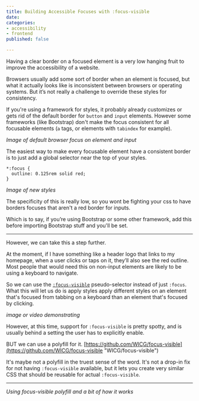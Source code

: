 ```yaml
---
title: Building Accessible Focuses with :focus-visible
date: 
categories:
- accessibility
- frontend
published: false

---
```

Having a clear border on a focused element is a very low hanging fruit to improve the accessibility of a website.

Browsers usually add some sort of border when an element is focused, but what it actually looks like is inconsistent between browsers or operating systems. But it’s not really a challenge to override these styles for consistency.

If you're using a framework for styles, it probably already customizes or gets rid of the default border for `button` and `input` elements. However some frameworks (like Bootstrap) don't make the focus consistent for all focusable elements (`a` tags, or elements with `tabindex` for example).

_Image of default browser focus on element and input_

The easiest way to make every focusable element have a consistent border is to just add a global selector near the top of your styles.

    *:focus {
      outline: 0.125rem solid red;
    }

_Image of new styles_

The specificity of this is really low, so you wont be fighting your css to have borders focuses that aren't a red border for inputs.

Which is to say, if you’re using Bootstrap or some other framework, add this before importing Bootstrap stuff and you'll be set.

***

However, we can take this a step further.

At the moment, if I have something like a header logo that links to my homepage, when a user clicks or taps on it, they’ll also see the red outline. Most people that would need this on non-input elements are likely to be using a keyboard to navigate.

So we can use the [`:focus-visible`](https://developer.mozilla.org/en-US/docs/Web/CSS/:focus-visible) pseudo-selector instead of just `:focus`. What this will let us do is apply styles apply different styles on an element that's focused from tabbing on a keyboard than an element that's focused by clicking.

_image or video demonstrating_

However, at this time, support for `:focus-visible` is pretty spotty, and is usually behind a setting the user has to explicitly enable.

BUT we can use a polyfill for it. [https://github.com/WICG/focus-visible](https://github.com/WICG/focus-visible "WICG/focus-visible")

It's maybe not a polyfill in the truest sense of the word. It's not a drop-in fix for not having `:focus-visible` available, but it lets you create very similar CSS that should be reusable for actual `:focus-visible`.

***

_Using focus-visible polyfill and a bit of how it works_